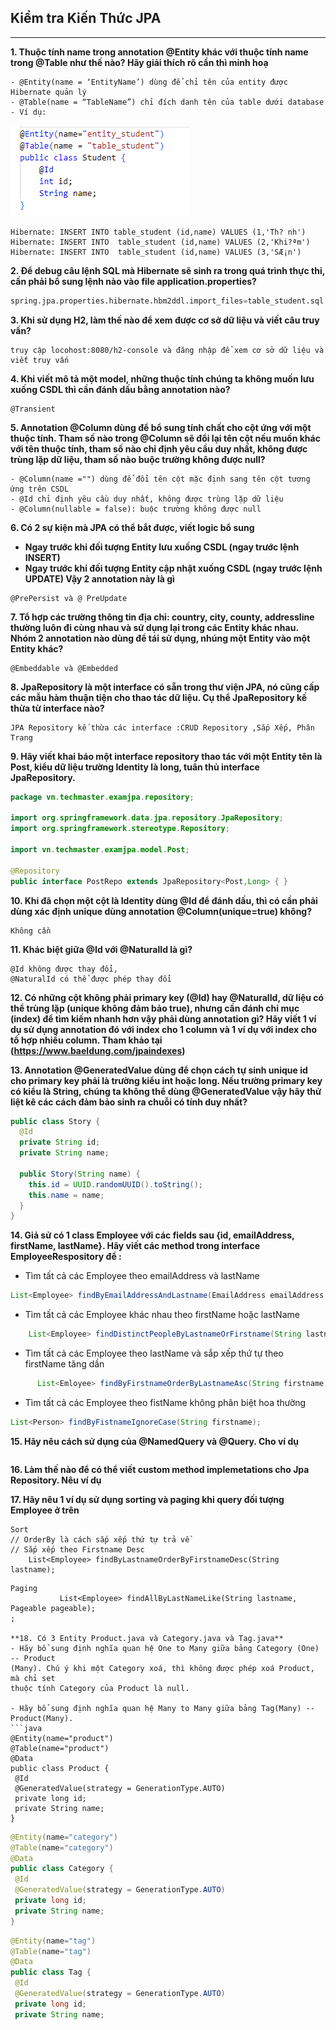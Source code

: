 ## Kiểm tra Kiến Thức JPA
***
**1. Thuộc tính name trong annotation @Entity khác với thuộc tính name trong @Table như thế
nào? Hãy giải thích rõ cần thì minh hoạ**

```
- @Entity(name = ‘EntityName’) dùng để chỉ tên của entity được Hibernate quản lý  
- @Table(name = “TableName”) chỉ đích danh tên của table dưới database
- Ví dụ:
```
![alt](image/1.png)
```hibernate
Hibernate: INSERT INTO table_student (id,name) VALUES (1,'Th? nh')
Hibernate: INSERT INTO  table_student (id,name) VALUES (2,'Khi?ªm')
Hibernate: INSERT INTO  table_student (id,name) VALUES (3,'SÆ¡n')
```

**2. Để debug câu lệnh SQL mà Hibernate sẽ sinh ra trong quá trình thực thi, cần phải bổ sung
lệnh nào vào file application.properties?**
```sql
spring.jpa.properties.hibernate.hbm2ddl.import_files=table_student.sql
```
**3. Khi sử dụng H2, làm thế nào để xem được cơ sở dữ liệu và viết câu truy vấn?**
```
truy cập locohost:8080/h2-console và đăng nhập để xem cơ sở dữ liệu và viết truy vấn
```
**4. Khi viết mô tả một model, những thuộc tính chúng ta không muốn lưu xuống CSDL thì cần
đánh dấu bằng annotation nào?**
```
@Transient
```
**5. Annotation @Column dùng để bổ sung tính chất cho cột ứng với một thuộc tính. Tham số
nào trong @Column sẽ đổi lại tên cột nếu muốn khác với tên thuộc tính, tham số nào chỉ định
yêu cầu duy nhất, không được trùng lặp dữ liệu, tham số nào buộc trường không được null?**
```
- @Column(name ="") dùng để đổi tên cột mặc định sang tên cột tương ứng trên CSDL
- @Id chỉ định yêu cầu duy nhất, không được trùng lặp dữ liệu
- @Column(nullable = false): buộc trường không được null
```
**6. Có 2 sự kiện mà JPA có thể bắt được, viết logic bổ sung**
- **Ngay trước khi đối tượng Entity lưu xuống CSDL (ngay trước lệnh INSERT)**
- **Ngay trước khi đối tượng Entity cập nhật xuống CSDL (ngay trước lệnh UPDATE)
Vậy 2 annotation này là gì**
```
@PrePersist và @ PreUpdate
```
**7. Tổ hợp các trường thông tin địa chỉ: country, city, county, addressline thường luôn đi cùng
nhau và sử dụng lại trong các Entity khác nhau. Nhóm 2 annotation nào dùng để tái sử dụng,
nhúng một Entity vào một Entity khác?**
```
@Embeddable và @Embedded
```
**8. JpaRepository là một interface có sẵn trong thư viện JPA, nó cũng cấp các mẫu hàm thuận tiện cho thao tác dữ liệu. Cụ thể JpaRepository kế thừa từ interface nào?**
```
JPA Repository kế thừa các interface :CRUD Repository ,Sắp Xếp, Phân Trang
```
**9. Hãy viết khai báo một interface repository thao tác với một Entity tên là Post, kiểu dữ liệu
trường Identity là long, tuân thủ interface JpaRepository.**
```java
package vn.techmaster.examjpa.repository;

import org.springframework.data.jpa.repository.JpaRepository;
import org.springframework.stereotype.Repository;

import vn.techmaster.examjpa.model.Post;

@Repository
public interface PostRepo extends JpaRepository<Post,Long> { }
```

**10. Khi đã chọn một cột là Identity dùng @Id để đánh dấu, thì có cần phải dùng xác định unique
dùng annotation @Column(unique=true) không?**
```
Không cần
```
**11. Khác biệt giữa @Id với @NaturalId là gì?**
```
@Id không được thay đổi, 
@NaturalId có thể được phép thay đổi
```
**12. Có những cột không phải primary key (@Id) hay @NaturalId, dữ liệu có thể trùng lặp (unique không đảm bảo true), nhưng cần đánh chỉ mục (index) để tìm kiếm nhanh hơn vậy
phải dùng annotation gì? Hãy viết 1 ví dụ sử dụng annotation đó với index cho 1 column và 1
ví dụ với index cho tổ hợp nhiều column. Tham khảo tại (https://www.baeldung.com/jpaindexes)**

**13. Annotation @GeneratedValue dùng để chọn cách tự sinh unique id cho primary key phải là
trường kiểu int hoặc long. Nếu trường primary key có kiểu là String, chúng ta không thể
dùng @GeneratedValue vậy hãy thử liệt kê các cách đảm bảo sinh ra chuỗi có tính duy nhất?**
```java
public class Story {
  @Id
  private String id;  
  private String name;

  public Story(String name) {
    this.id = UUID.randomUUID().toString();
    this.name = name;
  }
}
```
**14. Giả sử có 1 class Employee với các fields sau {id, emailAddress, firstName, lastName}. Hãy
viết các method trong interface EmployeeRespository để :**
- Tìm tất cả các Employee theo emailAddress và lastName
```java
List<Employee> findByEmailAddressAndLastname(EmailAddress emailAddress, String lastname);
```
-  Tìm tất cả các Employee khác nhau theo firstName hoặc lastName
```java
    List<Employee> findDistinctPeopleByLastnameOrFirstname(String lastname, String firstname);
```
- Tìm tất cả các Employee theo lastName và sắp xếp thứ tự theo firstName tăng dần
```java     
      List<Emloyee> findByFirstnameOrderByLastnameAsc(String firstname);
```

-  Tìm tất cả các Employee theo fistName không phân biệt hoa thường
```java
List<Person> findByFistnameIgnoreCase(String firstname);
```

**15. Hãy nêu cách sử dụng của @NamedQuery và @Query. Cho ví dụ**
```

```
**16. Làm thế nào để có thể viết custom method implemetations cho Jpa Repository. Nêu ví dụ**

**17. Hãy nêu 1 ví dụ sử dụng sorting và paging khi query đối tượng Employee ở trên**
```
Sort
// OrderBy là cách sắp xếp thứ tự trả về
// Sắp xếp theo Firstname Desc
    List<Employee> findByLastnameOrderByFirstnameDesc(String lastname);
```
```
Paging
           List<Employee> findAllByLastNameLike(String lastname, Pageable pageable);
;

**18. Có 3 Entity Product.java và Category.java và Tag.java**
- Hãy bổ sung định nghĩa quan hệ One to Many giữa bảng Category (One) -- Product
(Many). Chú ý khi một Category xoá, thì không được phép xoá Product, mà chỉ set
thuộc tính Category của Product là null.

- Hãy bổ sung định nghĩa quan hệ Many to Many giữa bảng Tag(Many) --
Product(Many).
```java
@Entity(name="product")
@Table(name="product")
@Data
public class Product {
 @Id
 @GeneratedValue(strategy = GenerationType.AUTO)
 private long id;
 private String name;
}
```
```java
@Entity(name="category")
@Table(name="category")
@Data
public class Category {
 @Id
 @GeneratedValue(strategy = GenerationType.AUTO)
 private long id;
 private String name;
}
```
```java
@Entity(name="tag")
@Table(name="tag")
@Data
public class Tag {
 @Id
 @GeneratedValue(strategy = GenerationType.AUTO)
 private long id;
 private String name;
 ```